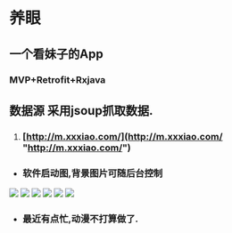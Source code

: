 # 养眼
## 一个看妹子的App
### MVP+Retrofit+Rxjava
## 数据源 采用jsoup抓取数据.
1. ### [http://m.xxxiao.com/](http://m.xxxiao.com/ "http://m.xxxiao.com/") 
- ### 软件启动图,背景图片可随后台控制
![](https://github.com/miaoMiaoDaShi/Yangyan/blob/master/screenshot/splash.jpg)
![](https://github.com/miaoMiaoDaShi/Yangyan/blob/master/screenshot/home.jpg)
![](https://github.com/miaoMiaoDaShi/Yangyan/blob/master/screenshot/imageList.jpg)
![](https://github.com/miaoMiaoDaShi/Yangyan/blob/master/screenshot/classify.jpg)
![](https://github.com/miaoMiaoDaShi/Yangyan/blob/master/screenshot/userCenter.jpg)
![](https://github.com/miaoMiaoDaShi/Yangyan/blob/master/screenshot/gallery.jpg)
- ### 最近有点忙,动漫不打算做了.